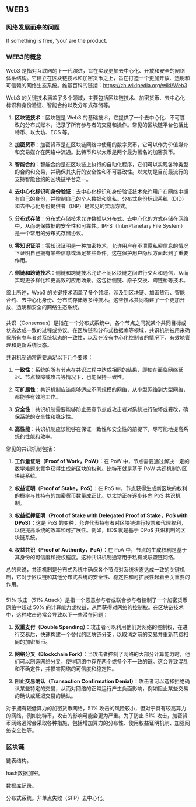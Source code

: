 ## WEB3

### 网络发展而来的问题

If something is free, 'you' are the product.

### WEB3的概念

Web3 是指对互联网的下一代演进，旨在实现更加去中心化、开放和安全的网络体系结构。它建立在区块链技术和加密货币之上，旨在打造一个更加开放、透明和可信赖的网络生态系统。维基百科的链接：https://zh.wikipedia.org/wiki/Web3

Web3 的关键技术涵盖了多个领域，主要包括区块链技术、加密货币、去中心化标识和身份验证、智能合约以及分布式存储等。

1. **区块链技术**：区块链是 Web3 的基础技术，它提供了一个去中心化、不可篡改的分布式账本，记录了所有参与者的交易和操作。常见的区块链平台包括比特币、以太坊、EOS 等。

2. **加密货币**：加密货币是在区块链网络中使用的数字货币，它可以作为价值媒介和交易媒介在网络中流通。比特币和以太币是两个最为著名的加密货币。

3. **智能合约**：智能合约是在区块链上执行的自动化程序，它们可以实现各种类型的合约和交易，并确保其执行的安全性和不可篡改性。以太坊是目前最流行的支持智能合约的区块链平台之一。

4. **去中心化标识和身份验证**：去中心化标识和身份验证技术允许用户在网络中拥有自己的身份，并控制自己的个人数据和隐私。分布式身份标识系统（DID）和去中心化身份提供者（DIP）是常见的实现方式。

5. **分布式存储**：分布式存储技术允许数据以分布式、去中心化的方式存储在网络中，从而确保数据的安全性和可靠性。IPFS（InterPlanetary File System）是一个常用的分布式存储协议。

6. **零知识证明**：零知识证明是一种加密技术，允许用户在不泄露私密信息的情况下证明自己拥有某些信息或满足某些条件。这在保护用户隐私方面起到了重要作用。

7. **侧链和跨链技术**：侧链和跨链技术允许不同区块链之间进行交互和通信，从而实现更多样化和更高效的应用场景。这包括侧链、原子交换、跨链桥等技术。

综上所述，Web3 的关键技术涵盖了多个领域，涉及到区块链、加密货币、智能合约、去中心化身份、分布式存储等多种技术。这些技术共同构建了一个更加开放、透明和安全的网络生态系统。

### 

共识（Consensus）是指在一个分布式系统中，各个节点之间就某个共同目标或状态达成一致的过程或协议。在区块链和分布式数据库等领域，共识机制被用来确保所有参与者对系统状态的一致性，以及在没有中心化控制者的情况下，有效地管理和更新系统状态。

共识机制通常需要满足以下几个要求：

1. **一致性**：系统的所有节点在共识过程中达成相同的结果，即使在面临网络延迟、节点故障或攻击等情况下，也能保持一致性。

2. **可扩展性**：共识机制应该能够适应不同规模的网络，从小型网络到大型网络，都能够有效地工作。

3. **安全性**：共识机制需要能够防止恶意节点或攻击者对系统进行破坏或篡改，确保系统的安全性和稳定性。

4. **高性能**：共识机制应该能够在保证一致性和安全性的前提下，尽可能地提高系统的性能和效率。

常见的共识机制包括：

1. **工作量证明（Proof of Work，PoW）**：在 PoW 中，节点需要通过解决一定的数学难题来竞争获得生成新区块的权利。比特币就是基于 PoW 共识机制的区块链系统。

2. **权益证明（Proof of Stake，PoS）**：在 PoS 中，节点获得生成新区块的权利的概率与其持有的加密货币数量成正比。以太坊正在逐步转向 PoS 共识机制。

3. **权益抵押证明（Proof of Stake with Delegated Proof of Stake，PoS with DPoS）**：这是 PoS 的变种，允许代表持有者对区块链进行投票和代理权利，以便提高系统的效率和可扩展性。例如，EOS 就是基于 DPoS 共识机制的区块链系统。

4. **权益共识（Proof of Authority，PoA）**：在 PoA 中，节点的生成权利是基于其身份的可信度和授权程度。这种共识机制通常用于私有或联盟链网络。

总的来说，共识机制是分布式系统中确保各个节点对系统状态达成一致的关键机制，它对于区块链和其他分布式系统的安全性、稳定性和可扩展性起着至关重要的作用。

### 

51% 攻击（51% Attack）是指一个恶意参与者或联合参与者控制了一个加密货币网络中超过 50% 的计算能力或权益，从而获得对网络的控制权。在区块链技术中，这种攻击通常会导致以下一些潜在问题：

1. **双重支付（Double Spending）**：攻击者可以利用他们对网络的控制权，在进行交易后，快速构建一个替代的区块链分支，以取消之前的交易并重新花费相同的加密货币。

2. **网络分叉（Blockchain Fork）**：当攻击者控制了网络的大部分计算能力时，他们可以制造网络分叉，使得网络中存在两个或多个不一致的链。这会导致混乱和不确定性，并损害网络的可信度和稳定性。

3. **阻止交易确认（Transaction Confirmation Denial）**：攻击者可以选择拒绝确认某些特定的交易，从而对网络的正常运行产生负面影响，例如阻止某些交易的确认或延迟交易的确认。

对于拥有较低算力的加密货币网络，51% 攻击的风险较小，但对于具有较高算力的网络，例如比特币，攻击的影响可能会更为严重。为了防止 51% 攻击，加密货币网络通常会采取各种措施，包括增加算力的分布性、使用权益证明机制、加强网络安全性等。

### 区块链

链表结构。

hash数据加密。

数据库记录。

分布式系统。非单点失败（SFP）去中心化。

